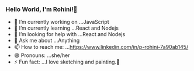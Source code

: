 ### Hello World, I'm Rohini!👋

- 🔭 I’m currently working on ...JavaScript
- 🌱 I’m currently learning ...React and Nodejs
- 🤔 I’m looking for help with ...React and Nodejs
- 💬 Ask me about ...Anything
- 📫 How to reach me: ...https://www.linkedin.com/in/p-rohini-7a90ab145/
- 😄 Pronouns: ...she/her
- ⚡ Fun fact: ...I love sketching and painting.🤭
